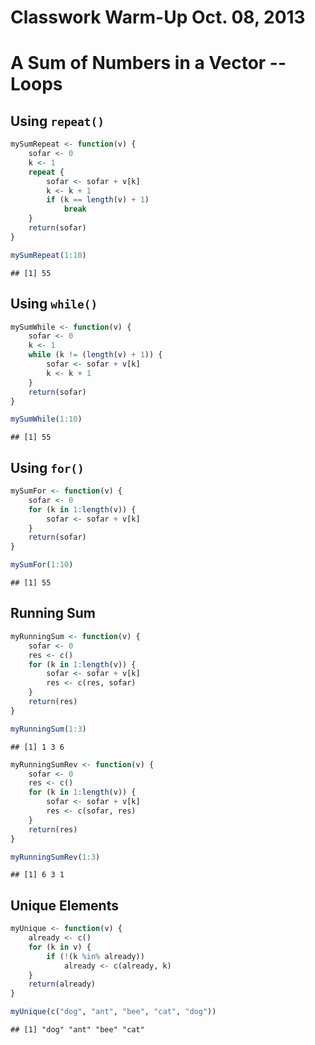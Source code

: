 Classwork Warm-Up Oct. 08, 2013
========================================================

# A Sum of Numbers in a Vector -- Loops

## Using `repeat()`

```r
mySumRepeat <- function(v) {
    sofar <- 0
    k <- 1
    repeat {
        sofar <- sofar + v[k]
        k <- k + 1
        if (k == length(v) + 1) 
            break
    }
    return(sofar)
}
```



```r
mySumRepeat(1:10)
```

```
## [1] 55
```


## Using `while()`

```r
mySumWhile <- function(v) {
    sofar <- 0
    k <- 1
    while (k != (length(v) + 1)) {
        sofar <- sofar + v[k]
        k <- k + 1
    }
    return(sofar)
}
```



```r
mySumWhile(1:10)
```

```
## [1] 55
```


## Using `for()`

```r
mySumFor <- function(v) {
    sofar <- 0
    for (k in 1:length(v)) {
        sofar <- sofar + v[k]
    }
    return(sofar)
}
```



```r
mySumFor(1:10)
```

```
## [1] 55
```


## Running Sum

```r
myRunningSum <- function(v) {
    sofar <- 0
    res <- c()
    for (k in 1:length(v)) {
        sofar <- sofar + v[k]
        res <- c(res, sofar)
    }
    return(res)
}
```



```r
myRunningSum(1:3)
```

```
## [1] 1 3 6
```



```r
myRunningSumRev <- function(v) {
    sofar <- 0
    res <- c()
    for (k in 1:length(v)) {
        sofar <- sofar + v[k]
        res <- c(sofar, res)
    }
    return(res)
}
```



```r
myRunningSumRev(1:3)
```

```
## [1] 6 3 1
```


## Unique Elements

```r
myUnique <- function(v) {
    already <- c()
    for (k in v) {
        if (!(k %in% already)) 
            already <- c(already, k)
    }
    return(already)
}
```



```r
myUnique(c("dog", "ant", "bee", "cat", "dog"))
```

```
## [1] "dog" "ant" "bee" "cat"
```

